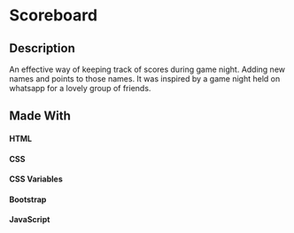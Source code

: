 # Scoreboard
## Description
An effective way of keeping track of scores during game night. Adding new names and points to those names. It was inspired by a game night held on whatsapp for a lovely group of friends.

## Made With
#### HTML
#### CSS
#### CSS Variables
#### Bootstrap
#### JavaScript
